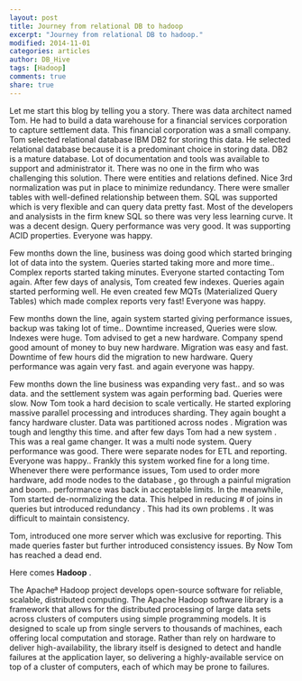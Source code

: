 ```yaml
---
layout: post
title: Journey from relational DB to hadoop
excerpt: "Journey from relational DB to hadoop."
modified: 2014-11-01
categories: articles
author: DB_Hive
tags: [Hadoop]
comments: true
share: true
---
```


Let me start this blog by telling you a story. There was data architect named Tom.
He had to build a data warehouse for a financial services corporation to capture settlement data. This financial corporation was a small company. Tom selected relational database IBM DB2 for storing this data. He selected relational database because it is a predominant choice in storing data. DB2 is a mature database. Lot of documentation and tools was available to support and administrator it. There was no one in the firm who was challenging this solution. There were entities and relations defined. Nice 3rd normalization was put in place to minimize redundancy. There were smaller tables with well-defined relationship between them.
SQL was supported which is very flexible and can query data pretty fast. Most of the developers and analysists in the firm knew SQL so there was very less learning curve.
 It was a decent design. Query performance was very good. It was supporting ACID properties. Everyone was happy.

Few months down the line, business was doing good which started bringing lot of data into the system. Queries started taking more and more time.. Complex reports started taking minutes. Everyone started contacting Tom again. After few days of analysis, Tom created few indexes. Queries again started performing well. He even created few MQTs (Materialized Query Tables) which made complex reports very fast! Everyone was happy.

Few months down the line, again system started giving performance issues, backup was taking lot of time.. Downtime increased, Queries were slow. Indexes were huge.
Tom advised to get a new hardware. Company spend good amount of money to buy new hardware. Migration was easy and fast. Downtime of few hours did the migration to new hardware. Query performance was again very fast. and again everyone was happy.

Few months down the line business was expanding very fast.. and so was data. and the settlement system was again performing bad. Queries were slow. Now Tom took a hard decision to scale vertically. He started exploring massive parallel processing and introduces sharding. They again bought a fancy hardware cluster. Data was partitioned across nodes . Migration was tough and lengthy this time. and after few days Tom had a new system . This was a real game changer. It was a multi node system. Query performance was good. There were separate nodes for ETL and reporting. Everyone was happy.. Frankly this system worked fine for a long time. Whenever there were performance issues, Tom used to order more hardware, add mode nodes to the database , go through a painful migration and boom.. performance was back in acceptable limits.
In the meanwhile, Tom started de-normalizing the data. This helped in reducing # of joins in queries but introduced redundancy . This had its own problems . It was difficult to maintain consistency.

Tom, introduced one more server which was exclusive for reporting. This made queries faster but further introduced consistency issues.
By Now Tom has reached a dead end.

Here comes **Hadoop** .

The Apacheª Hadoop project develops open-source software for reliable, scalable, distributed computing.
The Apache Hadoop software library is a framework that allows for the distributed processing of large data sets across clusters of computers using simple programming models. It is designed to scale up from single servers to thousands of machines, each offering local computation and storage. Rather than rely on hardware to deliver high-availability, the library itself is designed to detect and handle failures at the application layer, so delivering a highly-available service on top of a cluster of computers, each of which may be prone to failures.

